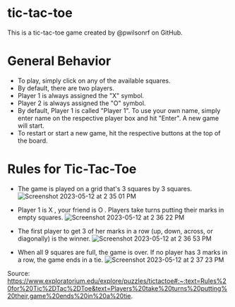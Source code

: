 # tic-tac-toe

This is a tic-tac-toe game created by @pwilsonrf on GitHub.

# General Behavior
- To play, simply click on any of the available squares.
- By default, there are two players.
- Player 1 is always assigned the "X" symbol.
- Player 2 is always assigned the "O" symbol.
- By default, Player 1 is called "Player 1". To use your own name, simply enter name on the respective player box and hit "Enter". A new game will start.
- To restart or start a new game, hit the respective buttons at the top of the board. 

# Rules for Tic-Tac-Toe
- The game is played on a grid that's 3 squares by 3 squares.
![Screenshot 2023-05-12 at 2 35 01 PM](https://github.com/pwilsonrf/tic-tac-toe/assets/47545657/db4e7c54-7dbf-4952-9ca8-328e095f2d1a)

- Player 1 is X , your friend is O . Players take turns putting their marks in empty squares.
![Screenshot 2023-05-12 at 2 36 22 PM](https://github.com/pwilsonrf/tic-tac-toe/assets/47545657/df621908-4769-4d32-b9f2-decffe5635d3)

- The first player to get 3 of her marks in a row (up, down, across, or diagonally) is the winner.
![Screenshot 2023-05-12 at 2 36 53 PM](https://github.com/pwilsonrf/tic-tac-toe/assets/47545657/2a3f5067-f7e8-4603-a51f-1f996ca5bd24)

- When all 9 squares are full, the game is over. If no player has 3 marks in a row, the game ends in a tie.
![Screenshot 2023-05-12 at 2 37 23 PM](https://github.com/pwilsonrf/tic-tac-toe/assets/47545657/f3d74dd4-c5cb-4402-be7d-ca6228859beb)


Source:
https://www.exploratorium.edu/explore/puzzles/tictactoe#:~:text=Rules%20for%20Tic%2DTac%2DToe&text=Players%20take%20turns%20putting%20their,game%20ends%20in%20a%20tie.
